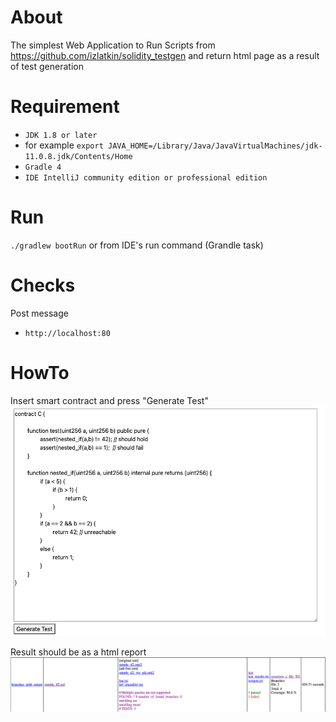 About
=====

The simplest Web Application to Run Scripts from https://github.com/izlatkin/solidity_testgen
and return html page as a result of test generation

Requirement 
============

* `JDK 1.8 or later` 
* for example `export JAVA_HOME=/Library/Java/JavaVirtualMachines/jdk-11.0.8.jdk/Contents/Home`
* `Gradle 4`
* `IDE IntelliJ community edition or professional edition`

Run
===

`./gradlew bootRun` or from IDE's run command (Grandle task)

Checks
=====
Post message
* `http://localhost:80`


HowTo 
=====
Insert smart contract and press "Generate Test" 
![img.png](img.png)

Result should be as a html report
![img_1.png](img_1.png)
